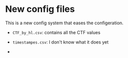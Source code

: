 # New config files

This is a new config system that eases the configeration.

- `CTF_by_hl.csv`: contains all the CTF values

- `timestampes.csv`: I don't know what it does yet

- 
